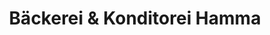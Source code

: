 ---
title: "Bäckerei & Konditorei Hamma"
url: /tettnang/baeckerei-und-konditorei-hamma/
shop: Bäckerei
---